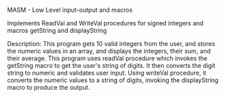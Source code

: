 MASM - Low Level input-output and macros

Implements ReadVal and WriteVal procedures for signed integers and macros getString and displayString

Description: 
This program gets 10 valid integers from the user, and stores the numeric values in an array, and displays the integers, their sum, and their average. This program uses readVal procedure which invokes the getString macro to get the user's string of digits.  It then converts the digit string to numeric and validates user input.  Using writeVal procedure, it converts the numeric values to a string of digits, invoking the displayString macro to produce the output. 
 
 
